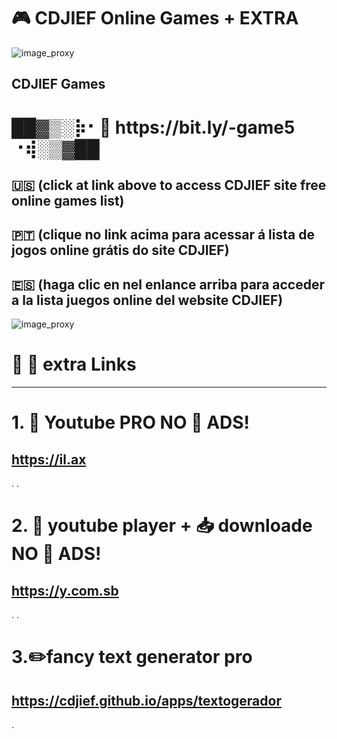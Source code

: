 
# 🎮 CDJIEF Online Games + EXTRA

![image_proxy](https://i.postimg.cc/ZnRG5dP3/CDJIEFGAMES1.png)


CDJIEF Games 
--------------

<body>
 <h1>  ██▓▒­░⡷⠂🔗 https://bit.ly/-game5 ⠐⢾░▒­▓██ </h1>
 </body>




🇺🇸  (click at link above to access CDJIEF site free online games list) 
-
🇵🇹  (clique no link acima para acessar á lista de jogos online grátis do site CDJIEF) 
-
🇪🇸  (haga clic en nel enlance arriba para acceder a la lista juegos online del website CDJIEF)
-


 ![image_proxy](https://i.postimg.cc/kM8ZdK8s/gtl.png)
 
 
 
 # 🔗 🦜 extra Links
 ----------------
 
# 1. 🎈 Youtube PRO NO 🛑 ADS!
https://il.ax
-
.
.
# 2. 🧰 youtube player + 📥 downloade NO 🛑 ADS!
https://y.com.sb
-
.
.
# 3.✏️fancy text generator pro
https://cdjief.github.io/apps/textogerador
-
.
